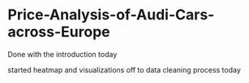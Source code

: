 # Price-Analysis-of-Audi-Cars-across-Europe
Done with the introduction today

started heatmap and visualizations
off to data cleaning process today

